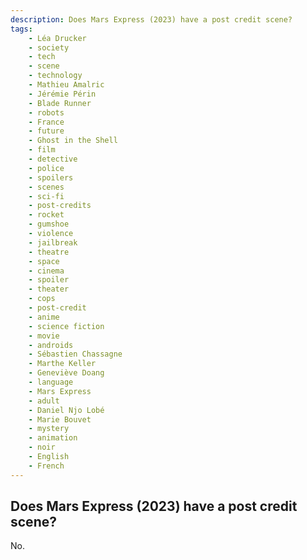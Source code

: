 ```yaml
---
description: Does Mars Express (2023) have a post credit scene?
tags: 
    - Léa Drucker
    - society
    - tech
    - scene
    - technology
    - Mathieu Amalric
    - Jérémie Périn
    - Blade Runner
    - robots
    - France
    - future
    - Ghost in the Shell
    - film
    - detective
    - police
    - spoilers
    - scenes
    - sci-fi
    - post-credits
    - rocket
    - gumshoe
    - violence
    - jailbreak
    - theatre
    - space
    - cinema
    - spoiler
    - theater
    - cops
    - post-credit
    - anime
    - science fiction
    - movie
    - androids
    - Sébastien Chassagne
    - Marthe Keller
    - Geneviève Doang
    - language
    - Mars Express
    - adult
    - Daniel Njo Lobé
    - Marie Bouvet
    - mystery
    - animation
    - noir
    - English
    - French
---
```


## Does Mars Express (2023) have a post credit scene?

No.
